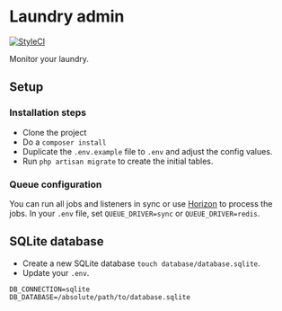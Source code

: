 # Laundry admin
[![StyleCI](https://github.styleci.io/repos/89791336/shield?branch=master)](https://github.styleci.io/repos/89791336)

Monitor your laundry.

## Setup

### Installation steps
- Clone the project
- Do a `composer install`
- Duplicate the `.env.example` file to `.env` and adjust the config values.
- Run `php artisan migrate` to create the initial tables.

### Queue configuration
You can run all jobs and listeners in sync or use [Horizon](https://laravel.com/docs/horizon) to process the jobs.
In your `.env` file, set `QUEUE_DRIVER=sync` or `QUEUE_DRIVER=redis`.

## SQLite database
- Create a new SQLite database `touch database/database.sqlite`.
- Update your `.env`.

```
DB_CONNECTION=sqlite
DB_DATABASE=/absolute/path/to/database.sqlite
```
